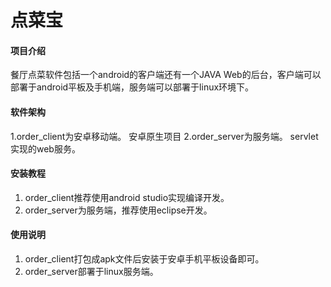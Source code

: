 # 点菜宝

#### 项目介绍
餐厅点菜软件包括一个android的客户端还有一个JAVA Web的后台，客户端可以部署于android平板及手机端，服务端可以部署于linux环境下。

#### 软件架构
1.order_client为安卓移动端。
  安卓原生项目
2.order_server为服务端。
  servlet实现的web服务。


#### 安装教程

1. order_client推荐使用android studio实现编译开发。
2. order_server为服务端，推荐使用eclipse开发。


#### 使用说明

1. order_client打包成apk文件后安装于安卓手机平板设备即可。
2. order_server部署于linux服务端。




